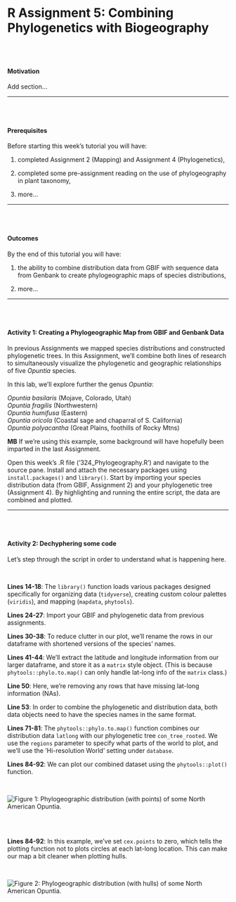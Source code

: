 R Assignment 5: Combining Phylogenetics with Biogeography
================

<br> <br>

#### Motivation

Add section…

-----

<br> <br>

#### Prerequisites

Before starting this week’s tutorial you will have: <br>

1.  completed Assignment 2 (Mapping) and Assignment 4 (Phylogenetics),
    <br>

2.  completed some pre-assignment reading on the use of phylogeography
    in plant taxonomy, <br>

3.  more…

-----

<br> <br>

#### Outcomes

By the end of this tutorial you will have: <br>

1.  the ability to combine distribution data from GBIF with sequence
    data from Genbank to create phylogeographic maps of species
    distributions,

2.  more…

-----

<br> <br>

#### Activity 1: Creating a Phylogeographic Map from GBIF and Genbank Data

In previous Assignments we mapped species distributions and constructed
phylogenetic trees. In this Assignment, we’ll combine both lines of
research to simultaneously visualize the phylogenetic and geographic
relationships of five *Opuntia* species.

In this lab, we’ll explore further the genus *Opuntia*: <br>

*Opuntia basilaris* (Mojave, Colorado, Utah) <br> *Opuntia fragilis*
(Northwestern) <br> *Opuntia humifusa* (Eastern) <br> *Opuntia oricola*
(Coastal sage and chaparral of S. California) <br> *Opuntia polyacantha*
(Great Plains, foothills of Rocky Mtns) <br>

**MB** If we’re using this example, some background will have hopefully
been imparted in the last Assignment.

Open this week’s .R file (‘324\_Phylogeography.R’) and navigate to the
source pane. Install and attach the necessary packages using
`install.packages()` and `library()`. Start by importing your species
distribution data (from GBIF, Assignment 2) and your phylogenetic tree
(Assignment 4). By highlighting and running the entire script, the data
are combined and plotted.

-----

<br> <br>

#### Activity 2: Dechyphering some code

Let’s step through the script in order to understand what is happening
here.

<br>

**Lines 14-18**: The `library()` function loads various packages
designed specifically for organizing data (`tidyverse`), creating custom
colour palettes (`viridis`), and mapping (`mapdata`, `phytools`).

**Lines 24-27**: Import your GBIF and phylogenetic data from previous
assignments.

**Lines 30-38**: To reduce clutter in our plot, we’ll rename the rows in
our dataframe with shortened versions of the species’ names.

**Lines 41-44**: We’ll extract the latitude and longitude information
from our larger dataframe, and store it as a `matrix` style object.
(This is because `phytools::phylo.to.map()` can only handle lat-long
info of the `matrix` class.)

**Line 50**: Here, we’re removing any rows that have missing lat-long
information (NAs).

**Line 53**: In order to combine the phylogenetic and distribution data,
both data objects need to have the species names in the same format.

**Lines 71-81**: The `phytools::phylo.to.map()` function combines our
distribution data `latlong` with our phylogenetic tree
`con_tree_rooted`. We use the `regions` parameter to specify what parts
of the world to plot, and we’ll use the ‘Hi-resolution World’ setting
under `database`.

**Lines 84-92**: We can plot our combined dataset using the
`phytools::plot()` function.

<br>

![Figure 1: Phylogeographic distribution (with points) of some North
American *Opuntia*.](opuntia_phylogeography_pts.jpg)

<br> <br>

**Lines 84-92**: In this example, we’ve set `cex.points` to zero, which
tells the plotting function not to plots circles at each lat-long
location. This can make our map a bit cleaner when plotting hulls.

<br>

![Figure 2: Phylogeographic distribution (with hulls) of some North
American *Opuntia*.](opuntia_phylogeography_hulls.jpg)

<br> <br>
